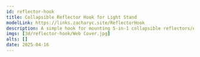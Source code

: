 ```yaml
---
id: reflector-hook
title: Collapsible Reflector Hook for Light Stand
modelLink: https://links.zacharyc.site/ReflectorHook
description: A simple hook for mounting 5-in-1 collapsible reflectors/diffusers to C stands, baby pin, or smaller light stands.
imgs: [3d/reflector-hook/Web Cover.jpg]
alts: []
date: 2025-04-16
---
```

